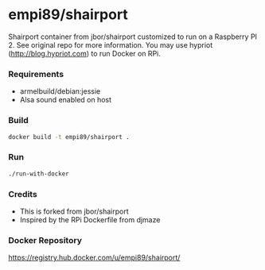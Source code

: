 # empi89/shairport
Shairport container from jbor/shairport customized to run on a Raspberry PI 2. See original repo for more information. You may use hypriot (http://blog.hypriot.com) to run Docker on RPi.

### Requirements
* armelbuild/debian:jessie
* Alsa sound enabled on host

### Build
```sh
docker build -t empi89/shairport .
```

### Run
```sh
./run-with-docker
```

### Credits
* This is forked from  jbor/shairport
* Inspired by the RPi Dockerfile from djmaze

### Docker Repository
https://registry.hub.docker.com/u/empi89/shairport/
